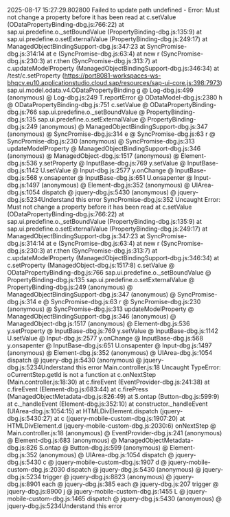 2025-08-17 15:27:29.802800 Failed to update path undefined - Error: Must not change a property before it has been read
    at c.setValue (ODataPropertyBinding-dbg.js:766:22)
    at sap.ui.predefine.o._setBoundValue (PropertyBinding-dbg.js:135:9)
    at sap.ui.predefine.o.setExternalValue (PropertyBinding-dbg.js:249:17)
    at ManagedObjectBindingSupport-dbg.js:347:23
    at SyncPromise-dbg.js:314:14
    at e (SyncPromise-dbg.js:63:4)
    at new r (SyncPromise-dbg.js:230:3)
    at r.then (SyncPromise-dbg.js:313:7)
    at c.updateModelProperty (ManagedObjectBindingSupport-dbg.js:346:34)
    at /test/c.setProperty (https://port8081-workspaces-ws-bhqcv.eu10.applicationstudio.cloud.sap/resources/sap-ui-core.js:398:7973) sap.ui.model.odata.v4.ODataPropertyBinding
g @ Log-dbg.js:499
(anonymous) @ Log-dbg.js:249
T.reportError @ ODataModel-dbg.js:2380
h @ ODataPropertyBinding-dbg.js:751
c.setValue @ ODataPropertyBinding-dbg.js:766
sap.ui.predefine.o._setBoundValue @ PropertyBinding-dbg.js:135
sap.ui.predefine.o.setExternalValue @ PropertyBinding-dbg.js:249
(anonymous) @ ManagedObjectBindingSupport-dbg.js:347
(anonymous) @ SyncPromise-dbg.js:314
e @ SyncPromise-dbg.js:63
r @ SyncPromise-dbg.js:230
(anonymous) @ SyncPromise-dbg.js:313
updateModelProperty @ ManagedObjectBindingSupport-dbg.js:346
(anonymous) @ ManagedObject-dbg.js:1517
(anonymous) @ Element-dbg.js:536
y.setProperty @ InputBase-dbg.js:769
y.setValue @ InputBase-dbg.js:1142
U.setValue @ Input-dbg.js:2577
y.onChange @ InputBase-dbg.js:568
y.onsapenter @ InputBase-dbg.js:651
U.onsapenter @ Input-dbg.js:1497
(anonymous) @ Element-dbg.js:352
(anonymous) @ UIArea-dbg.js:1054
dispatch @ jquery-dbg.js:5430
(anonymous) @ jquery-dbg.js:5234Understand this error
SyncPromise-dbg.js:352 Uncaught Error: Must not change a property before it has been read
    at c.setValue (ODataPropertyBinding-dbg.js:766:22)
    at sap.ui.predefine.o._setBoundValue (PropertyBinding-dbg.js:135:9)
    at sap.ui.predefine.o.setExternalValue (PropertyBinding-dbg.js:249:17)
    at ManagedObjectBindingSupport-dbg.js:347:23
    at SyncPromise-dbg.js:314:14
    at e (SyncPromise-dbg.js:63:4)
    at new r (SyncPromise-dbg.js:230:3)
    at r.then (SyncPromise-dbg.js:313:7)
    at c.updateModelProperty (ManagedObjectBindingSupport-dbg.js:346:34)
    at c.setProperty (ManagedObject-dbg.js:1517:8)
c.setValue @ ODataPropertyBinding-dbg.js:766
sap.ui.predefine.o._setBoundValue @ PropertyBinding-dbg.js:135
sap.ui.predefine.o.setExternalValue @ PropertyBinding-dbg.js:249
(anonymous) @ ManagedObjectBindingSupport-dbg.js:347
(anonymous) @ SyncPromise-dbg.js:314
e @ SyncPromise-dbg.js:63
r @ SyncPromise-dbg.js:230
(anonymous) @ SyncPromise-dbg.js:313
updateModelProperty @ ManagedObjectBindingSupport-dbg.js:346
(anonymous) @ ManagedObject-dbg.js:1517
(anonymous) @ Element-dbg.js:536
y.setProperty @ InputBase-dbg.js:769
y.setValue @ InputBase-dbg.js:1142
U.setValue @ Input-dbg.js:2577
y.onChange @ InputBase-dbg.js:568
y.onsapenter @ InputBase-dbg.js:651
U.onsapenter @ Input-dbg.js:1497
(anonymous) @ Element-dbg.js:352
(anonymous) @ UIArea-dbg.js:1054
dispatch @ jquery-dbg.js:5430
(anonymous) @ jquery-dbg.js:5234Understand this error
Main.controller.js:18 Uncaught TypeError: oCurrentStep.getId is not a function
    at c.onNextStep (Main.controller.js:18:30)
    at c.fireEvent (EventProvider-dbg.js:241:38)
    at c.fireEvent (Element-dbg.js:683:44)
    at c.firePress (ManagedObjectMetadata-dbg.js:826:49)
    at S.ontap (Button-dbg.js:599:9)
    at c._handleEvent (Element-dbg.js:352:10)
    at constructor._handleEvent (UIArea-dbg.js:1054:15)
    at HTMLDivElement.dispatch (jquery-dbg.js:5430:27)
    at c (jquery-mobile-custom-dbg.js:1907:20)
    at HTMLDivElement.d (jquery-mobile-custom-dbg.js:2030:6)
onNextStep @ Main.controller.js:18
(anonymous) @ EventProvider-dbg.js:241
(anonymous) @ Element-dbg.js:683
(anonymous) @ ManagedObjectMetadata-dbg.js:826
S.ontap @ Button-dbg.js:599
(anonymous) @ Element-dbg.js:352
(anonymous) @ UIArea-dbg.js:1054
dispatch @ jquery-dbg.js:5430
c @ jquery-mobile-custom-dbg.js:1907
d @ jquery-mobile-custom-dbg.js:2030
dispatch @ jquery-dbg.js:5430
(anonymous) @ jquery-dbg.js:5234
trigger @ jquery-dbg.js:8823
(anonymous) @ jquery-dbg.js:8901
each @ jquery-dbg.js:385
each @ jquery-dbg.js:207
trigger @ jquery-dbg.js:8900
j @ jquery-mobile-custom-dbg.js:1455
L @ jquery-mobile-custom-dbg.js:1465
dispatch @ jquery-dbg.js:5430
(anonymous) @ jquery-dbg.js:5234Understand this error

